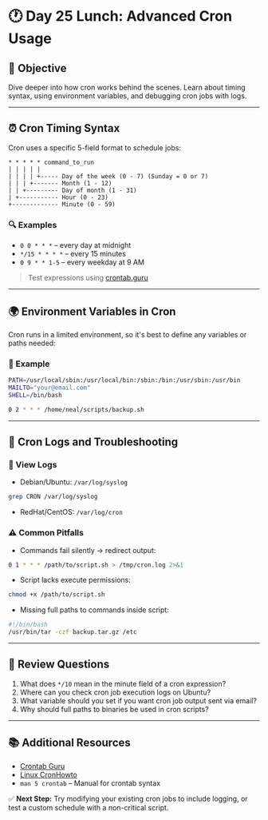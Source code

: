# 🕐 Day 25 Lunch: Advanced Cron Usage

## 🎯 Objective

Dive deeper into how cron works behind the scenes. Learn about timing syntax, using environment variables, and debugging cron jobs with logs.

---

## ⏰ Cron Timing Syntax

Cron uses a specific 5-field format to schedule jobs:

```
* * * * * command_to_run
| | | | |
| | | | +----- Day of the week (0 - 7) (Sunday = 0 or 7)
| | | +------- Month (1 - 12)
| | +--------- Day of month (1 - 31)
| +----------- Hour (0 - 23)
+------------- Minute (0 - 59)
```

### 🔍 Examples

* `0 0 * * *` – every day at midnight
* `*/15 * * * *` – every 15 minutes
* `0 9 * * 1-5` – every weekday at 9 AM

> Test expressions using [crontab.guru](https://crontab.guru/)

---

## 🌍 Environment Variables in Cron

Cron runs in a limited environment, so it's best to define any variables or paths needed:

### 📄 Example

```bash
PATH=/usr/local/sbin:/usr/local/bin:/sbin:/bin:/usr/sbin:/usr/bin
MAILTO="your@email.com"
SHELL=/bin/bash

0 2 * * * /home/neal/scripts/backup.sh
```

---

## 🧾 Cron Logs and Troubleshooting

### 🔧 View Logs

* Debian/Ubuntu: `/var/log/syslog`

```bash
grep CRON /var/log/syslog
```

* RedHat/CentOS: `/var/log/cron`

### ⚠️ Common Pitfalls

* Commands fail silently → redirect output:

```bash
0 1 * * * /path/to/script.sh > /tmp/cron.log 2>&1
```

* Script lacks execute permissions:

```bash
chmod +x /path/to/script.sh
```

* Missing full paths to commands inside script:

```bash
#!/bin/bash
/usr/bin/tar -czf backup.tar.gz /etc
```

---

## 🧠 Review Questions

1. What does `*/10` mean in the minute field of a cron expression?
2. Where can you check cron job execution logs on Ubuntu?
3. What variable should you set if you want cron job output sent via email?
4. Why should full paths to binaries be used in cron scripts?

---

## 📚 Additional Resources

* [Crontab Guru](https://crontab.guru/)
* [Linux CronHowto](https://help.ubuntu.com/community/CronHowto)
* `man 5 crontab` – Manual for crontab syntax

✅ **Next Step:** Try modifying your existing cron jobs to include logging, or test a custom schedule with a non-critical script.
